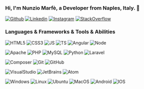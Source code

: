 <!-- Your title -->
### Hi, I'm Nunzio Marfè, a Developer from Naples, Italy. 🚀

<!-- Your badges
You can use the website to generate badges: https://shields.io/
-->
[![Github](https://img.shields.io/badge/-Github-000?style=flat&logo=Github&logoColor=white)](https://github.com/Taoshan98)
[![Linkedin](https://img.shields.io/badge/-LinkedIn-blue?style=flat&logo=Linkedin&logoColor=white)](https://www.linkedin.com/in/nunzio-marf%C3%A8-854b79129/)
[![Instagram](https://img.shields.io/badge/-Instagram-c13584?style=flat&labelColor=c13584&logo=instagram&logoColor=white)](https://www.instagram.com/taoshan98/)
[![StackOverflow](https://img.shields.io/badge/-StackOverflow-f48024?style=flat&labelColor=f48024&logo=stackoverflow&logoColor=white)](https://stackoverflow.com/users/8567455/nunzio-marf%c3%a9)

### Languages & Frameworks & Tools & Abilities
![HTML5](https://img.shields.io/badge/HTML5-gray?logo=html5&style=for-the-badge)
![CSS3](https://img.shields.io/badge/CSS3-gray?logo=css3&style=for-the-badge)
![JS](https://img.shields.io/badge/JS-gray?logo=javascript&style=for-the-badge)
![TS](https://img.shields.io/badge/TS-gray?logo=typescript&style=for-the-badge)
![Angular](https://img.shields.io/badge/Angular-gray?logo=angular&style=for-the-badge)
![Node](https://img.shields.io/badge/Node-gray?logo=node.js&style=for-the-badge)

![Apache](https://img.shields.io/badge/Apache-gray?logo=apache&style=for-the-badge)
![PHP](https://img.shields.io/badge/PHP-gray?logo=php&style=for-the-badge)
![MySQL](https://img.shields.io/badge/MySQL-gray?logo=mysql&style=for-the-badge)
![Python](https://img.shields.io/badge/Python-gray?logo=python&style=for-the-badge)
![Laravel](https://img.shields.io/badge/Laravel-gray?logo=laravel&style=for-the-badge)

![Composer](https://img.shields.io/badge/Composer-gray?logo=composer&style=for-the-badge)
![Git](https://img.shields.io/badge/Git-gray?logo=git&style=for-the-badge)
![GitHub](https://img.shields.io/badge/GitHub-gray?logo=github&style=for-the-badge)

![VisualStudio](https://img.shields.io/badge/VisualStudio-gray?logo=visual-studio&style=for-the-badge)
![JetBrains](https://img.shields.io/badge/JetBrains-gray?logo=jetbrains&style=for-the-badge)
![Atom](https://img.shields.io/badge/Atom-gray?logo=atom&style=for-the-badge)

![Windows](https://img.shields.io/badge/Windows-gray?logo=windows&style=for-the-badge)
![Linux](https://img.shields.io/badge/Linux-gray?logo=linux&style=for-the-badge)
![Ubuntu](https://img.shields.io/badge/Ubuntu-gray?logo=ubuntu&style=for-the-badge)
![MacOS](https://img.shields.io/badge/MacOS-gray?logo=apple&style=for-the-badge)
![Android](https://img.shields.io/badge/Android-gray?logo=android&style=for-the-badge)
![IOS](https://img.shields.io/badge/IOS-gray?logo=ios&style=for-the-badge)
